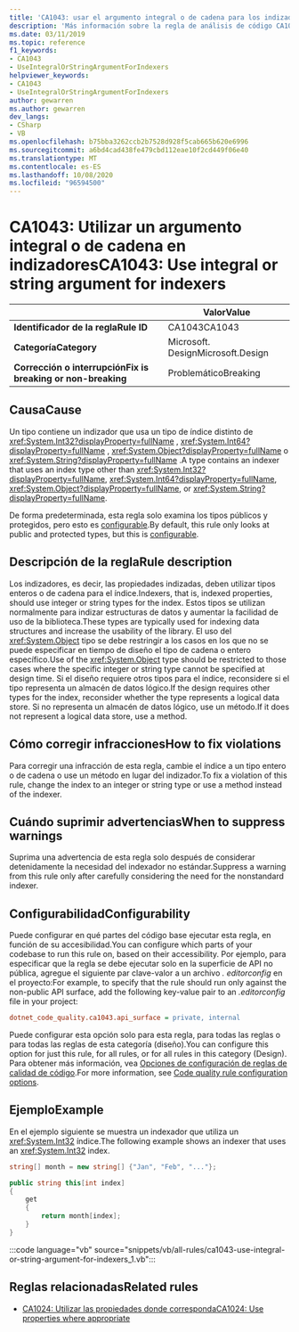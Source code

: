 ```yaml
---
title: 'CA1043: usar el argumento integral o de cadena para los indizadores (análisis de código)'
description: 'Más información sobre la regla de análisis de código CA1043: usar el argumento integral o de cadena para los indizadores'
ms.date: 03/11/2019
ms.topic: reference
f1_keywords:
- CA1043
- UseIntegralOrStringArgumentForIndexers
helpviewer_keywords:
- CA1043
- UseIntegralOrStringArgumentForIndexers
author: gewarren
ms.author: gewarren
dev_langs:
- CSharp
- VB
ms.openlocfilehash: b75bba3262ccb2b7528d928f5cab665b620e6996
ms.sourcegitcommit: a6bd4cad438fe479cbd112eae10f2cd449f06e40
ms.translationtype: MT
ms.contentlocale: es-ES
ms.lasthandoff: 10/08/2020
ms.locfileid: "96594500"
---
```

# <a name="ca1043-use-integral-or-string-argument-for-indexers"></a><span data-ttu-id="13e0e-103">CA1043: Utilizar un argumento integral o de cadena en indizadores</span><span class="sxs-lookup"><span data-stu-id="13e0e-103">CA1043: Use integral or string argument for indexers</span></span>

| | <span data-ttu-id="13e0e-104">Valor</span><span class="sxs-lookup"><span data-stu-id="13e0e-104">Value</span></span> |
|-|-|
| <span data-ttu-id="13e0e-105">**Identificador de la regla**</span><span class="sxs-lookup"><span data-stu-id="13e0e-105">**Rule ID**</span></span> |<span data-ttu-id="13e0e-106">CA1043</span><span class="sxs-lookup"><span data-stu-id="13e0e-106">CA1043</span></span>|
| <span data-ttu-id="13e0e-107">**Categoría**</span><span class="sxs-lookup"><span data-stu-id="13e0e-107">**Category**</span></span> |<span data-ttu-id="13e0e-108">Microsoft. Design</span><span class="sxs-lookup"><span data-stu-id="13e0e-108">Microsoft.Design</span></span>|
| <span data-ttu-id="13e0e-109">**Corrección o interrupción**</span><span class="sxs-lookup"><span data-stu-id="13e0e-109">**Fix is breaking or non-breaking**</span></span> |<span data-ttu-id="13e0e-110">Problemático</span><span class="sxs-lookup"><span data-stu-id="13e0e-110">Breaking</span></span>|

## <a name="cause"></a><span data-ttu-id="13e0e-111">Causa</span><span class="sxs-lookup"><span data-stu-id="13e0e-111">Cause</span></span>

<span data-ttu-id="13e0e-112">Un tipo contiene un indizador que usa un tipo de índice distinto de <xref:System.Int32?displayProperty=fullName> , <xref:System.Int64?displayProperty=fullName> , <xref:System.Object?displayProperty=fullName> o <xref:System.String?displayProperty=fullName> .</span><span class="sxs-lookup"><span data-stu-id="13e0e-112">A type contains an indexer that uses an index type other than <xref:System.Int32?displayProperty=fullName>, <xref:System.Int64?displayProperty=fullName>, <xref:System.Object?displayProperty=fullName>, or <xref:System.String?displayProperty=fullName>.</span></span>

<span data-ttu-id="13e0e-113">De forma predeterminada, esta regla solo examina los tipos públicos y protegidos, pero esto es [configurable](#configurability).</span><span class="sxs-lookup"><span data-stu-id="13e0e-113">By default, this rule only looks at public and protected types, but this is [configurable](#configurability).</span></span>

## <a name="rule-description"></a><span data-ttu-id="13e0e-114">Descripción de la regla</span><span class="sxs-lookup"><span data-stu-id="13e0e-114">Rule description</span></span>

<span data-ttu-id="13e0e-115">Los indizadores, es decir, las propiedades indizadas, deben utilizar tipos enteros o de cadena para el índice.</span><span class="sxs-lookup"><span data-stu-id="13e0e-115">Indexers, that is, indexed properties, should use integer or string types for the index.</span></span> <span data-ttu-id="13e0e-116">Estos tipos se utilizan normalmente para indizar estructuras de datos y aumentar la facilidad de uso de la biblioteca.</span><span class="sxs-lookup"><span data-stu-id="13e0e-116">These types are typically used for indexing data structures and increase the usability of the library.</span></span> <span data-ttu-id="13e0e-117">El uso del <xref:System.Object> tipo se debe restringir a los casos en los que no se puede especificar en tiempo de diseño el tipo de cadena o entero específico.</span><span class="sxs-lookup"><span data-stu-id="13e0e-117">Use of the <xref:System.Object> type should be restricted to those cases where the specific integer or string type cannot be specified at design time.</span></span> <span data-ttu-id="13e0e-118">Si el diseño requiere otros tipos para el índice, reconsidere si el tipo representa un almacén de datos lógico.</span><span class="sxs-lookup"><span data-stu-id="13e0e-118">If the design requires other types for the index, reconsider whether the type represents a logical data store.</span></span> <span data-ttu-id="13e0e-119">Si no representa un almacén de datos lógico, use un método.</span><span class="sxs-lookup"><span data-stu-id="13e0e-119">If it does not represent a logical data store, use a method.</span></span>

## <a name="how-to-fix-violations"></a><span data-ttu-id="13e0e-120">Cómo corregir infracciones</span><span class="sxs-lookup"><span data-stu-id="13e0e-120">How to fix violations</span></span>

<span data-ttu-id="13e0e-121">Para corregir una infracción de esta regla, cambie el índice a un tipo entero o de cadena o use un método en lugar del indizador.</span><span class="sxs-lookup"><span data-stu-id="13e0e-121">To fix a violation of this rule, change the index to an integer or string type or use a method instead of the indexer.</span></span>

## <a name="when-to-suppress-warnings"></a><span data-ttu-id="13e0e-122">Cuándo suprimir advertencias</span><span class="sxs-lookup"><span data-stu-id="13e0e-122">When to suppress warnings</span></span>

<span data-ttu-id="13e0e-123">Suprima una advertencia de esta regla solo después de considerar detenidamente la necesidad del indexador no estándar.</span><span class="sxs-lookup"><span data-stu-id="13e0e-123">Suppress a warning from this rule only after carefully considering the need for the nonstandard indexer.</span></span>

## <a name="configurability"></a><span data-ttu-id="13e0e-124">Configurabilidad</span><span class="sxs-lookup"><span data-stu-id="13e0e-124">Configurability</span></span>

<span data-ttu-id="13e0e-125">Puede configurar en qué partes del código base ejecutar esta regla, en función de su accesibilidad.</span><span class="sxs-lookup"><span data-stu-id="13e0e-125">You can configure which parts of your codebase to run this rule on, based on their accessibility.</span></span> <span data-ttu-id="13e0e-126">Por ejemplo, para especificar que la regla se debe ejecutar solo en la superficie de API no pública, agregue el siguiente par clave-valor a un archivo *. editorconfig* en el proyecto:</span><span class="sxs-lookup"><span data-stu-id="13e0e-126">For example, to specify that the rule should run only against the non-public API surface, add the following key-value pair to an *.editorconfig* file in your project:</span></span>

```ini
dotnet_code_quality.ca1043.api_surface = private, internal
```

<span data-ttu-id="13e0e-127">Puede configurar esta opción solo para esta regla, para todas las reglas o para todas las reglas de esta categoría (diseño).</span><span class="sxs-lookup"><span data-stu-id="13e0e-127">You can configure this option for just this rule, for all rules, or for all rules in this category (Design).</span></span> <span data-ttu-id="13e0e-128">Para obtener más información, vea [Opciones de configuración de reglas de calidad de código](../code-quality-rule-options.md).</span><span class="sxs-lookup"><span data-stu-id="13e0e-128">For more information, see [Code quality rule configuration options](../code-quality-rule-options.md).</span></span>

## <a name="example"></a><span data-ttu-id="13e0e-129">Ejemplo</span><span class="sxs-lookup"><span data-stu-id="13e0e-129">Example</span></span>

<span data-ttu-id="13e0e-130">En el ejemplo siguiente se muestra un indexador que utiliza un <xref:System.Int32> índice.</span><span class="sxs-lookup"><span data-stu-id="13e0e-130">The following example shows an indexer that uses an <xref:System.Int32> index.</span></span>

```csharp
string[] month = new string[] {"Jan", "Feb", "..."};

public string this[int index]
{
    get
    {
        return month[index];
    }
}
```

:::code language="vb" source="snippets/vb/all-rules/ca1043-use-integral-or-string-argument-for-indexers_1.vb":::

## <a name="related-rules"></a><span data-ttu-id="13e0e-131">Reglas relacionadas</span><span class="sxs-lookup"><span data-stu-id="13e0e-131">Related rules</span></span>

- [<span data-ttu-id="13e0e-132">CA1024: Utilizar las propiedades donde corresponda</span><span class="sxs-lookup"><span data-stu-id="13e0e-132">CA1024: Use properties where appropriate</span></span>](ca1024.md)
